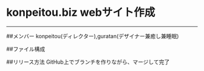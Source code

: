 # konpeitou.biz webサイト作成

---

##メンバー
konpeitou(ディレクター),guratan(デザイナー兼癒し兼睡眠)


##ファイル構成

##リリース方法
GitHub上でブランチを作りながら、マージして完了
